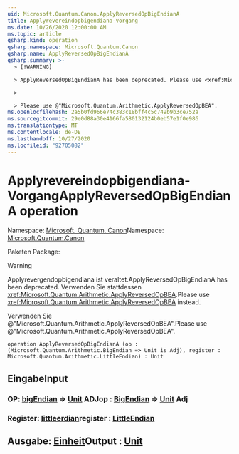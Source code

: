 ```yaml
---
uid: Microsoft.Quantum.Canon.ApplyReversedOpBigEndianA
title: Applyrevereindopbigendiana-Vorgang
ms.date: 10/26/2020 12:00:00 AM
ms.topic: article
qsharp.kind: operation
qsharp.namespace: Microsoft.Quantum.Canon
qsharp.name: ApplyReversedOpBigEndianA
qsharp.summary: >-
  > [!WARNING]

  > ApplyReversedOpBigEndianA has been deprecated. Please use <xref:Microsoft.Quantum.Arithmetic.ApplyReversedOpBEA> instead.

  >

  > Please use @"Microsoft.Quantum.Arithmetic.ApplyReversedOpBEA".
ms.openlocfilehash: 2a5b0fd966e74c383c18bff4c5c749b9b3ce752a
ms.sourcegitcommit: 29e0d88a30e4166fa580132124b0eb57e1f0e986
ms.translationtype: MT
ms.contentlocale: de-DE
ms.lasthandoff: 10/27/2020
ms.locfileid: "92705082"
---
```

# <a name="applyreversedopbigendiana-operation"></a><span data-ttu-id="6859a-102">Applyrevereindopbigendiana-Vorgang</span><span class="sxs-lookup"><span data-stu-id="6859a-102">ApplyReversedOpBigEndianA operation</span></span>

<span data-ttu-id="6859a-103">Namespace: [Microsoft. Quantum. Canon](xref:Microsoft.Quantum.Canon)</span><span class="sxs-lookup"><span data-stu-id="6859a-103">Namespace: [Microsoft.Quantum.Canon](xref:Microsoft.Quantum.Canon)</span></span>

<span data-ttu-id="6859a-104">Paketen [](https://nuget.org/packages/)</span><span class="sxs-lookup"><span data-stu-id="6859a-104">Package: [](https://nuget.org/packages/)</span></span>


> [!WARNING]
> <span data-ttu-id="6859a-105">Applyrevergendopbigendiana ist veraltet.</span><span class="sxs-lookup"><span data-stu-id="6859a-105">ApplyReversedOpBigEndianA has been deprecated.</span></span> <span data-ttu-id="6859a-106">Verwenden Sie stattdessen <xref:Microsoft.Quantum.Arithmetic.ApplyReversedOpBEA>.</span><span class="sxs-lookup"><span data-stu-id="6859a-106">Please use <xref:Microsoft.Quantum.Arithmetic.ApplyReversedOpBEA> instead.</span></span>
>
> <span data-ttu-id="6859a-107">Verwenden Sie @"Microsoft.Quantum.Arithmetic.ApplyReversedOpBEA".</span><span class="sxs-lookup"><span data-stu-id="6859a-107">Please use @"Microsoft.Quantum.Arithmetic.ApplyReversedOpBEA".</span></span>



```qsharp
operation ApplyReversedOpBigEndianA (op : (Microsoft.Quantum.Arithmetic.BigEndian => Unit is Adj), register : Microsoft.Quantum.Arithmetic.LittleEndian) : Unit
```


## <a name="input"></a><span data-ttu-id="6859a-108">Eingabe</span><span class="sxs-lookup"><span data-stu-id="6859a-108">Input</span></span>

### <a name="op--bigendian--unit-adj"></a><span data-ttu-id="6859a-109">OP: [bigEndian](xref:Microsoft.Quantum.Arithmetic.BigEndian) => [Unit](xref:microsoft.quantum.lang-ref.unit) ADJ</span><span class="sxs-lookup"><span data-stu-id="6859a-109">op : [BigEndian](xref:Microsoft.Quantum.Arithmetic.BigEndian) => [Unit](xref:microsoft.quantum.lang-ref.unit) Adj</span></span>




### <a name="register--littleendian"></a><span data-ttu-id="6859a-110">Register: [littleerdian](xref:Microsoft.Quantum.Arithmetic.LittleEndian)</span><span class="sxs-lookup"><span data-stu-id="6859a-110">register : [LittleEndian](xref:Microsoft.Quantum.Arithmetic.LittleEndian)</span></span>





## <a name="output--unit"></a><span data-ttu-id="6859a-111">Ausgabe: [Einheit](xref:microsoft.quantum.lang-ref.unit)</span><span class="sxs-lookup"><span data-stu-id="6859a-111">Output : [Unit](xref:microsoft.quantum.lang-ref.unit)</span></span>

